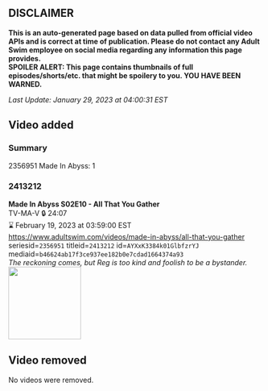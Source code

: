 ## DISCLAIMER
**This is an auto-generated page based on data pulled from official video APIs and is correct at time of publication. Please do not contact any Adult Swim employee on social media regarding any information this page provides.**  
**SPOILER ALERT: This page contains thumbnails of full episodes/shorts/etc. that might be spoilery to you. YOU HAVE BEEN WARNED.**  

_Last Update: January 29, 2023 at 04:00:31 EST_
## Video added
### Summary
2356951 Made In Abyss: 1  
### 2413212
**Made In Abyss S02E10 - All That You Gather**  
TV-MA-V 🔒 24:07  
⌛ February 19, 2023 at 03:59:00 EST  
https://www.adultswim.com/videos/made-in-abyss/all-that-you-gather  
seriesid=`2356951` titleid=`2413212` id=`AYXxK3384k01GlbfzrYJ` mediaid=`b46624ab17f3ce937ee182b0e7cdad1664374a93`  
_The reckoning comes, but Reg is too kind and foolish to be a bystander._  
<a href="https://media.cdn.adultswim.com/uploads/20230128/thumbnails/2_231281758124-MadeInAbyss23210Still001.png"><img src="https://media.cdn.adultswim.com/uploads/20230128/thumbnails/2_231281758124-MadeInAbyss23210Still001.png" height="144px" /></a>
## Video removed
No videos were removed.  
